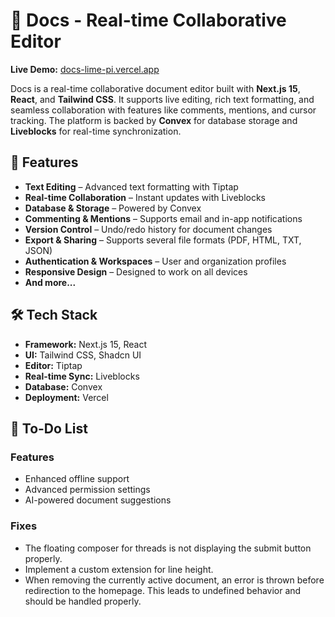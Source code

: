 # 📝 Docs - Real-time Collaborative Editor

**Live Demo:** [docs-lime-pi.vercel.app](https://docs-lime-pi.vercel.app/)

Docs is a real-time collaborative document editor built with **Next.js 15**, **React**, and **Tailwind CSS**. It supports live editing, rich text formatting, and seamless collaboration with features like comments, mentions, and cursor tracking. The platform is backed by **Convex** for database storage and **Liveblocks** for real-time synchronization.

## 🚀 Features

- **Text Editing** – Advanced text formatting with Tiptap  
- **Real-time Collaboration** – Instant updates with Liveblocks  
- **Database & Storage** – Powered by Convex  
- **Commenting & Mentions** – Supports email and in-app notifications  
- **Version Control** – Undo/redo history for document changes  
- **Export & Sharing** – Supports several file formats (PDF, HTML, TXT, JSON)  
- **Authentication & Workspaces** – User and organization profiles  
- **Responsive Design** – Designed to work on all devices  
- **And more...**  

## 🛠️ Tech Stack

- **Framework:** Next.js 15, React  
- **UI:** Tailwind CSS, Shadcn UI  
- **Editor:** Tiptap  
- **Real-time Sync:** Liveblocks  
- **Database:** Convex  
- **Deployment:** Vercel  

## 📌 To-Do List  

### Features  

- Enhanced offline support  
- Advanced permission settings  
- AI-powered document suggestions  

### Fixes  

- The floating composer for threads is not displaying the submit button properly.  
- Implement a custom extension for line height.  
- When removing the currently active document, an error is thrown before redirection to the homepage. This leads to undefined behavior and should be handled properly.  
